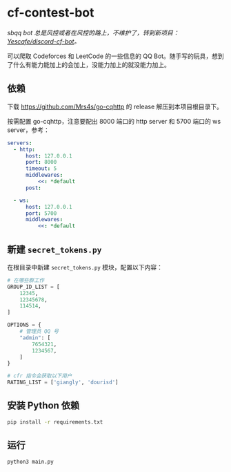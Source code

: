 # cf-contest-bot

*sbqq bot 总是风控或者在风控的路上，不维护了，转到新项目：[Yescafe/discord-cf-bot](https://github.com/Yescafe/discord-cf-bot)。*

可以爬取 Codeforces 和 LeetCode 的一些信息的 QQ Bot。随手写的玩具，想到了什么有能力能加上的会加上，没能力加上的就没能力加上。

## 依赖

下载 <https://github.com/Mrs4s/go-cqhttp> 的 release 解压到本项目根目录下。

按需配置 go-cqhttp，注意要配出 8000 端口的 http server 和 5700 端口的 ws server，参考：

```yaml
servers:
  - http:
      host: 127.0.0.1
      port: 8000
      timeout: 5
      middlewares:
          <<: *default
      post:

  - ws:
      host: 127.0.0.1
      port: 5700
      middlewares:
          <<: *default
```

## 新建 `secret_tokens.py`

在根目录中新建 `secret_tokens.py` 模块，配置以下内容：

```python
# 在哪些群工作
GROUP_ID_LIST = [
    12345,
    12345678,
    114514,
]

OPTIONS = {
    # 管理员 QQ 号
    "admin": [
        7654321,
        1234567,
    ]
}

# cfr 指令会获取以下用户
RATING_LIST = ['giangly', 'dourisd']
```

## 安装 Python 依赖

```bash
pip install -r requirements.txt
```

## 运行

```bash
python3 main.py
```
